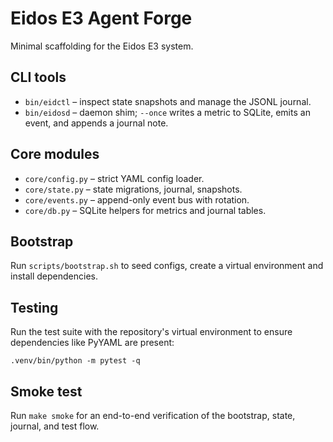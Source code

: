 # Eidos E3 Agent Forge

Minimal scaffolding for the Eidos E3 system.

## CLI tools
- `bin/eidctl` – inspect state snapshots and manage the JSONL journal.
- `bin/eidosd` – daemon shim; `--once` writes a metric to SQLite, emits an event,
  and appends a journal note.

## Core modules
- `core/config.py` – strict YAML config loader.
- `core/state.py` – state migrations, journal, snapshots.
- `core/events.py` – append-only event bus with rotation.
- `core/db.py` – SQLite helpers for metrics and journal tables.

## Bootstrap
Run `scripts/bootstrap.sh` to seed configs, create a virtual environment and
install dependencies.

## Testing

Run the test suite with the repository's virtual environment to ensure
dependencies like PyYAML are present:

```
.venv/bin/python -m pytest -q
```
## Smoke test

Run `make smoke` for an end-to-end verification of the bootstrap, state,
journal, and test flow.
